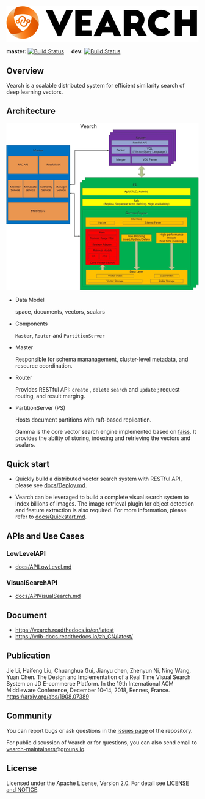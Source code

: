 <div align="center">
  <img src="docs/img/vearch_logo.png">
</div>

**master:** [![Build Status](https://travis-ci.org/vearch/vearch.svg?branch=master)](https://travis-ci.org/vearch/vearch)  &nbsp;&nbsp;&nbsp; **dev:** [![Build Status](https://travis-ci.org/vearch/vearch.svg?branch=dev)](https://travis-ci.org/vearch/vearch)
## Overview

Vearch is a scalable distributed system for efficient similarity search of deep learning vectors. 


## Architecture

![arc](docs/img/VearchArch.jpg)

* Data Model

  space, documents, vectors, scalars

* Components

  `Master`, `Router` and `PartitionServer` 

* Master 

  Responsible for schema mananagement, cluster-level metadata, and resource coordination. 
  
* Router

  Provides RESTful API: `create`  , `delete`  `search` and `update` ; request routing, and result merging. 

* PartitionServer (PS)

  Hosts document partitions with raft-based replication.

  Gamma is the core vector search engine implemented based on [faiss](https://github.com/facebookresearch/faiss). It provides the ability of storing, indexing and retrieving the vectors and scalars.


## Quick start

* Quickly build a distributed vector search system with RESTful API, please see [docs/Deploy.md](docs/Deploy.md).


* Vearch can be leveraged to build a complete visual search system to index billions of images. The image retrieval plugin for object detection and feature extraction is also required. For more information, please refer to [docs/Quickstart.md](docs/Quickstart.md).


## APIs and Use Cases


### LowLevelAPI
* [docs/APILowLevel.md](docs/APILowLevel.md)


### VisualSearchAPI
* [docs/APIVisualSearch.md](docs/APIVisualSearch.md)

## Document

* https://vearch.readthedocs.io/en/latest
* https://vdb-docs.readthedocs.io/zh_CN/latest/

## Publication
Jie Li, Haifeng Liu, Chuanghua Gui, Jianyu chen, Zhenyun Ni, Ning Wang, Yuan Chen. The Design and Implementation of a Real Time Visual Search System on JD E-commerce Platform. In the 19th International ACM Middleware Conference, December 10–14, 2018, Rennes, France. https://arxiv.org/abs/1908.07389


## Community
You can report bugs or ask questions in the [issues page](https://github.com/vearch/vearch/issues) of the repository.

For public discussion of Vearch or for questions, you can also send email to vearch-maintainers@groups.io.


## License
Licensed under the Apache License, Version 2.0. For detail see [LICENSE and NOTICE](https://github.com/vearch/vearch/blob/master/LICENSE).

